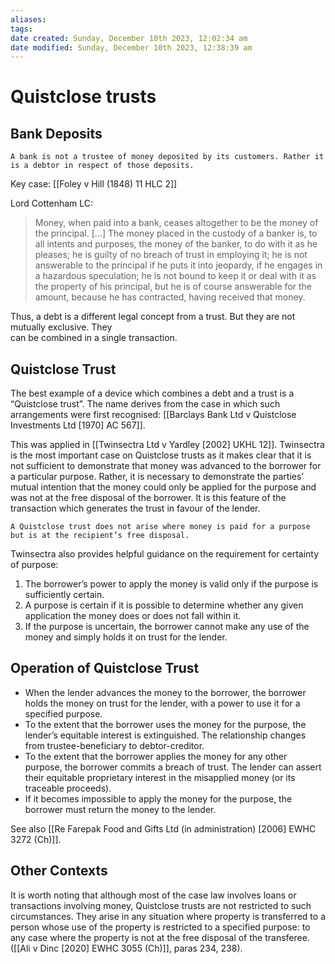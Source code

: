 ```yaml
---
aliases: 
tags: 
date created: Sunday, December 10th 2023, 12:02:34 am
date modified: Sunday, December 10th 2023, 12:38:39 am
---
```


# Quistclose trusts

## Bank Deposits

```ad-important
A bank is not a trustee of money deposited by its customers. Rather it is a debtor in respect of those deposits.
```

Key case: [[Foley v Hill (1848) 11 HLC 2]]

Lord Cottenham LC:

> Money, when paid into a bank, ceases altogether to be the money of the principal. […] The money placed in the custody of a banker is, to all intents and purposes, the money of the banker, to do with it as he pleases; he is guilty of no breach of trust in employing it; he is not answerable to the principal if he puts it into jeopardy, if he engages in a hazardous speculation; he is not bound to keep it or deal with it as the property of his principal, but he is of course answerable for the amount, because he has contracted, having received that money.

Thus, a debt is a different legal concept from a trust. But they are not mutually exclusive. They  
can be combined in a single transaction.

## Quistclose Trust

The best example of a device which combines a debt and a trust is a “Quistclose trust”. The name derives from the case in which such arrangements were first recognised: [[Barclays Bank Ltd v Quistclose Investments Ltd [1970] AC 567]].

This was applied in [[Twinsectra Ltd v Yardley [2002] UKHL 12]]. Twinsectra is the most important case on Quistclose trusts as it makes clear that it is not sufficient to demonstrate that money was advanced to the borrower for a particular purpose. Rather, it is necessary to demonstrate the parties’ mutual intention that the money could only be applied for the purpose and was not at the free disposal of the borrower. It is this feature of the transaction which generates the trust in favour of the lender.  

```ad-tip
A Quistclose trust does not arise where money is paid for a purpose but is at the recipient’s free disposal.
```

Twinsectra also provides helpful guidance on the requirement for certainty of purpose:  

1. The borrower’s power to apply the money is valid only if the purpose is sufficiently certain.  
2. A purpose is certain if it is possible to determine whether any given application the money does or does not fall within it.  
3. If the purpose is uncertain, the borrower cannot make any use of the money and simply holds it on trust for the lender.

## Operation of Quistclose Trust

- When the lender advances the money to the borrower, the borrower holds the money on trust for the lender, with a power to use it for a specified purpose.  
- To the extent that the borrower uses the money for the purpose, the lender’s equitable interest is extinguished. The relationship changes from trustee-beneficiary to debtor-creditor.  
- To the extent that the borrower applies the money for any other purpose, the borrower commits a breach of trust. The lender can assert their equitable proprietary interest in the misapplied money (or its traceable proceeds).  
- If it becomes impossible to apply the money for the purpose, the borrower must return the money to the lender.

See also [[Re Farepak Food and Gifts Ltd (in administration) [2006] EWHC 3272 (Ch)]].

## Other Contexts

It is worth noting that although most of the case law involves loans or transactions involving money, Quistclose trusts are not restricted to such circumstances. They arise in any situation where property is transferred to a person whose use of the property is restricted to a specified purpose: to any case where the property is not at the free disposal of the transferee. ([[Ali v Dinc [2020] EWHC 3055 (Ch)]], paras 234, 238).
